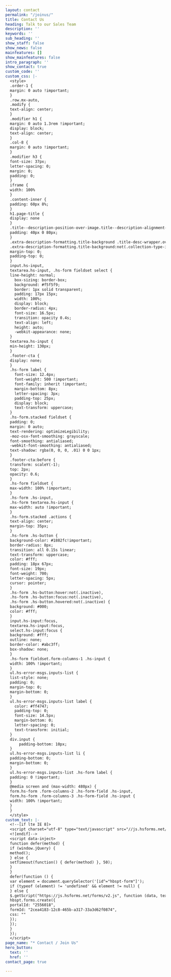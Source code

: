 ```yaml
---
layout: contact
permalink: "/joinus/"
title: Contact Us
heading: Talk to our Sales Team
description: ''
keywords: ''
sub_heading: ''
show_staff: false
show_news: false
mainfeatures: []
show_mainfeatures: false
intro_paragraph: ''
show_contact: true
custom_code: ''
custom_css: |-
  <style>
  .order-1 {
  margin: 0 auto !important;
  }
  .row.mx-auto,
  .modify {
  text-align: center;
  }
  .modifier h1 {
  margin: 0 auto 1.3rem !important;
  display: block;
  text-align: center;
  }
  .col-8 {
  margin: 0 auto !important;
  }
  .modifier h3 {
  font-size: 37px;
  letter-spacing: 0;
  margin: 0;
  padding: 0;
  }
  iframe {
  width: 100%
  }
  .content-inner {
  padding: 60px 8%;
  }
  h1.page-title {
  display: none
  }
  .title--description-position-over-image.title--description-alignment-center .title-desc-inner {
  padding: 40px 0 80px;
  }
  .extra-description-formatting.title-background .title-desc-wrapper.over-image.has-main-image .page-desc,
  .extra-description-formatting.title-background:not(.collection-type-index) .title-desc-wrapper .page-desc {
  margin-top: 0;
  padding-top: 0;
  }
  input.hs-input,
  textarea.hs-input, .hs-form fieldset select {
  line-height: normal;
    box-sizing: border-box;
    background: #f5f5f9;
    border: 1px solid transparent;
    padding: 17px 15px;
    width: 100%;
    display: block;
    border-radius: 4px;
    font-size: 16.5px;
    transition: opacity 0.4s;
    text-align: left;
    height: auto;
    -webkit-appearance: none;
  }
  textarea.hs-input {
  min-height: 130px;
  }
  .footer-cta {
  display: none;
  }
  .hs-form label {
    font-size: 12.4px;
    font-weight: 500 !important;
    font-family: inherit !important;
    margin-bottom: 8px;
    letter-spacing: 3px;
    padding-top: 25px;
    display: block;
    text-transform: uppercase;
  }
  .hs-form.stacked fieldset {
  padding: 0;
  margin: 0 auto;
  text-rendering: optimizeLegibility;
  -moz-osx-font-smoothing: grayscale;
  font-smoothing: antialiased;
  -webkit-font-smoothing: antialiased;
  text-shadow: rgba(0, 0, 0, .01) 0 0 1px;
  }
  .footer-cta:before {
  transform: scaleY(-1);
  top: 2px;
  opacity: 0.6;
  }
  .hs-form fieldset {
  max-width: 100% !important;
  }
  .hs-form .hs-input,
  .hs-form textarea.hs-input {
  max-width: auto !important;
  }
  .hs-form.stacked .actions {
  text-align: center;
  margin-top: 35px;
  }
  .hs-form .hs-button {
  background-color: #1882fc!important;
  border-radius: 8px;
  transition: all 0.15s linear;
  text-transform: uppercase;
  color: #fff;
  padding: 18px 67px;
  font-size: 19px;
  font-weight: 700;
  letter-spacing: 5px;
  cursor: pointer;
  }
  .hs-form .hs-button:hover:not(.inactive),
  .hs-form .hs-button:focus:not(.inactive),
  .hs-form .hs-button.hovered:not(.inactive) {
  background: #000;
  color: #fff;
  }
  input.hs-input:focus,
  textarea.hs-input:focus,
  select.hs-input:focus {
  background: #fff;
  outline: none;
  border-color: #abc3ff;
  box-shadow: none;
  }
  .hs-form fieldset.form-columns-1 .hs-input {
  width: 100% !important;
  }
  ul.hs-error-msgs.inputs-list {
  list-style: none;
  padding: 0;
  margin-top: 0;
  margin-bottom: 0;
  }
  ul.hs-error-msgs.inputs-list label {
    color: #ff4747;
    padding-top: 0;
    font-size: 14.5px;
    margin-bottom: 0;
    letter-spacing: 0;
    text-transform: initial;
  }
  div.input {
      padding-bottom: 10px;
  }
  ul.hs-error-msgs.inputs-list li {
  padding-bottom: 0;
  margin-bottom: 0;
  }
  ul.hs-error-msgs.inputs-list .hs-form label {
  padding: 0 !important;
  }
  @media screen and (max-width: 480px) {
  form.hs-form .form-columns-2 .hs-form-field .hs-input,
  form.hs-form .form-columns-3 .hs-form-field .hs-input {
  width: 100% !important;
  }
  }
  </style>
custom_text: |-
  <!--[if lte IE 8]>
  <script charset="utf-8" type="text/javascript" src="//js.hsforms.net/forms/v2-legacy.js"></script>
  <![endif]-->
  <script data-inject>
  function defer(method) {
  if (window.jQuery) {
  method();
  } else {
  setTimeout(function() { defer(method) }, 50);
  }
  }
  defer(function () {
  var element = document.querySelector('[id^="hbspt-form"]');
  if (typeof (element) != 'undefined' && element != null) {
  } else {
  $.getScript("https://js.hsforms.net/forms/v2.js", function (data, textStatus, jqxhr) {
  hbspt.forms.create({
  portalId: "2556018",
  formId: "2cea4183-12c8-465b-a317-33a3d62f0874",
  css: ""
  });
  });
  }
  });
  </script>
page_name: "* Contact / Join Us"
hero_button:
  text: ''
  href: ''
contact_page: true

---
```

